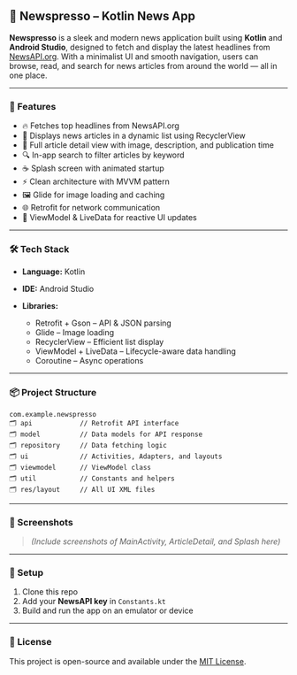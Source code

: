 ## 📰 Newspresso – Kotlin News App

**Newspresso** is a sleek and modern news application built using **Kotlin** and **Android Studio**, designed to fetch and display the latest headlines from [NewsAPI.org](https://newsapi.org/). With a minimalist UI and smooth navigation, users can browse, read, and search for news articles from around the world — all in one place.

---

### 🚀 Features

* 🔥 Fetches top headlines from NewsAPI.org
* 📒 Displays news articles in a dynamic list using RecyclerView
* 📄 Full article detail view with image, description, and publication time
* 🔍 In-app search to filter articles by keyword
* ☕ Splash screen with animated startup
* ⚡ Clean architecture with MVVM pattern
* 🖼️ Glide for image loading and caching
* 🌐 Retrofit for network communication
* 🧠 ViewModel & LiveData for reactive UI updates

---

### 🛠️ Tech Stack

* **Language:** Kotlin
* **IDE:** Android Studio
* **Libraries:**

  * Retrofit + Gson – API & JSON parsing
  * Glide – Image loading
  * RecyclerView – Efficient list display
  * ViewModel + LiveData – Lifecycle-aware data handling
  * Coroutine – Async operations

---

### 📦 Project Structure

```
com.example.newspresso
🗂️ api            // Retrofit API interface
🗂️ model          // Data models for API response
🗂️ repository     // Data fetching logic
🗂️ ui             // Activities, Adapters, and layouts
🗂️ viewmodel      // ViewModel class
🗂️ util           // Constants and helpers
🗂️ res/layout     // All UI XML files
```

---

### 📸 Screenshots

> *(Include screenshots of MainActivity, ArticleDetail, and Splash here)*

---

### 📌 Setup

1. Clone this repo
2. Add your **NewsAPI key** in `Constants.kt`
3. Build and run the app on an emulator or device

---

### 📄 License

This project is open-source and available under the [MIT License](LICENSE).

